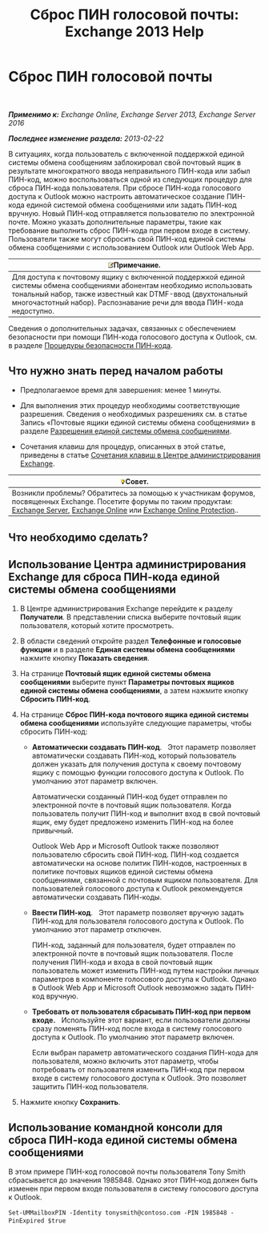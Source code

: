 ﻿---
title: 'Сброс ПИН голосовой почты: Exchange 2013 Help'
TOCTitle: Сброс ПИН голосовой почты
ms:assetid: bf07e6e7-01d2-4933-bff5-c615cc21a480
ms:mtpsurl: https://technet.microsoft.com/ru-ru/library/Bb124404(v=EXCHG.150)
ms:contentKeyID: 50556478
ms.date: 05/22/2018
mtps_version: v=EXCHG.150
f1_keywords:
- Microsoft.Exchange.Management.SnapIn.Esm.Recipients.ResetUnifiedMessagingPinPropertyControl
ms.translationtype: MT
---

# Сброс ПИН голосовой почты

 

_**Применимо к:** Exchange Online, Exchange Server 2013, Exchange Server 2016_

_**Последнее изменение раздела:** 2013-02-22_

В ситуациях, когда пользователь с включенной поддержкой единой системы обмена сообщениям заблокировал свой почтовый ящик в результате многократного ввода неправильного ПИН-кода или забыл ПИН-код, можно воспользоваться одной из следующих процедур для сброса ПИН-кода пользователя. При сбросе ПИН-кода голосового доступа к Outlook можно настроить автоматическое создание ПИН-кода единой системой обмена сообщениями или задать ПИН-код вручную. Новый ПИН-код отправляется пользователю по электронной почте. Можно указать дополнительные параметры, такие как требование выполнить сброс ПИН-кода при первом входе в систему. Пользователи также могут сбросить свой ПИН-код единой системы обмена сообщениями с использованием Outlook или Outlook Web App.

<table>
<thead>
<tr class="header">
<th><img src="images/JJ126620.note(EXCHG.150).gif" title="Примечание" alt="Примечание" />Примечание.</th>
</tr>
</thead>
<tbody>
<tr class="odd">
<td>Для доступа к почтовому ящику с включенной поддержкой единой системы обмена сообщениями абонентам необходимо использовать тональный набор, также известный как DTMF-ввод (двухтональный многочастотный набор). Распознавание речи для ввода ПИН-кода недоступно.</td>
</tr>
</tbody>
</table>


Сведения о дополнительных задачах, связанных с обеспечением безопасности при помощи ПИН-кода голосового доступа к Outlook, см. в разделе [Процедуры безопасности ПИН-кода](pin-security-procedures-exchange-2013-help.md).

## Что нужно знать перед началом работы

  - Предполагаемое время для завершения: менее 1 минуты.

  - Для выполнения этих процедур необходимы соответствующие разрешения. Сведения о необходимых разрешениях см. в статье Запись «Почтовые ящики единой системы обмена сообщениями» в разделе [Разрешения единой системы обмена сообщениями](unified-messaging-permissions-exchange-2013-help.md).

  - Сочетания клавиш для процедур, описанных в этой статье, приведены в статье [Сочетания клавиш в Центре администрирования Exchange](keyboard-shortcuts-in-the-exchange-admin-center-exchange-online-protection-help.md).

<table>
<thead>
<tr class="header">
<th><img src="images/Bb124558.tip(EXCHG.150).gif" title="Совет" alt="Совет" />Совет.</th>
</tr>
</thead>
<tbody>
<tr class="odd">
<td>Возникли проблемы? Обратитесь за помощью к участникам форумов, посвященных Exchange. Посетите форумы по таким продуктам: <a href="https://go.microsoft.com/fwlink/p/?linkid=60612">Exchange Server</a>, <a href="https://go.microsoft.com/fwlink/p/?linkid=267542">Exchange Online</a> или <a href="https://go.microsoft.com/fwlink/p/?linkid=285351">Exchange Online Protection</a>..</td>
</tr>
</tbody>
</table>


## Что необходимо сделать?

## Использование Центра администрирования Exchange для сброса ПИН-кода единой системы обмена сообщениями

1.  В Центре администрирования Exchange перейдите к разделу **Получатели**. В представлении списка выберите почтовый ящик пользователя, который хотите просмотреть.

2.  В области сведений откройте раздел **Телефонные и голосовые функции** и в разделе **Единая системы обмена сообщениями** нажмите кнопку **Показать сведения**.

3.  На странице **Почтовый ящик единой системы обмена сообщениями** выберите пункт **Параметры почтовых ящиков единой системы обмена сообщениями**, а затем нажмите кнопку **Сбросить ПИН-код**.

4.  На странице **Сброс ПИН-кода почтового ящика единой системы обмена сообщениями** используйте следующие параметры, чтобы сбросить ПИН-код:
    
      - **Автоматически создавать ПИН-код**.   Этот параметр позволяет автоматически создавать ПИН-код, который пользователь должен указать для получения доступа к своему почтовому ящику с помощью функции голосового доступа к Outlook. По умолчанию этот параметр включен.
        
        Автоматически созданный ПИН-код будет отправлен по электронной почте в почтовый ящик пользователя. Когда пользователь получит ПИН-код и выполнит вход в свой почтовый ящик, ему будет предложено изменить ПИН-код на более привычный.
        
        Outlook Web App и Microsoft Outlook также позволяют пользователю сбросить свой ПИН-код. ПИН-код создается автоматически на основе политик ПИН-кодов, настроенных в политике почтовых ящиков единой системы обмена сообщениями, связанной с почтовым ящиком пользователя. Для пользователей голосового доступа к Outlook рекомендуется автоматически создавать ПИН-коды.
    
      - **Ввести ПИН-код**.   Этот параметр позволяет вручную задать ПИН-код для пользователя голосового доступа к Outlook. По умолчанию этот параметр отключен.
        
        ПИН-код, заданный для пользователя, будет отправлен по электронной почте в почтовый ящик пользователя. После получения ПИН-кода и входа в свой почтовый ящик пользователь может изменить ПИН-код путем настройки личных параметров в компоненте голосового доступа к Outlook. Однако в Outlook Web App и Microsoft Outlook невозможно задать ПИН-код вручную.
    
      - **Требовать от пользователя сбрасывать ПИН-код при первом входе.**   Используйте этот вариант, если пользователи должны сразу поменять ПИН-код после входа в систему голосового доступа к Outlook. По умолчанию этот параметр включен.
        
        Если выбран параметр автоматического создания ПИН-кода для пользователя, можно включить этот параметр, чтобы потребовать от пользователя изменить ПИН-код при первом входе в систему голосового доступа к Outlook. Это позволяет защитить ПИН-код пользователя.

5.  Нажмите кнопку **Сохранить**.

## Использование командной консоли для сброса ПИН-кода единой системы обмена сообщениями

В этом примере ПИН-код голосовой почты пользователя Tony Smith сбрасывается до значения 1985848. Однако этот ПИН-код должен быть изменен при первом входе пользователя в систему голосового доступа к Outlook.

    Set-UMMailboxPIN -Identity tonysmith@contoso.com -PIN 1985848 -PinExpired $true

